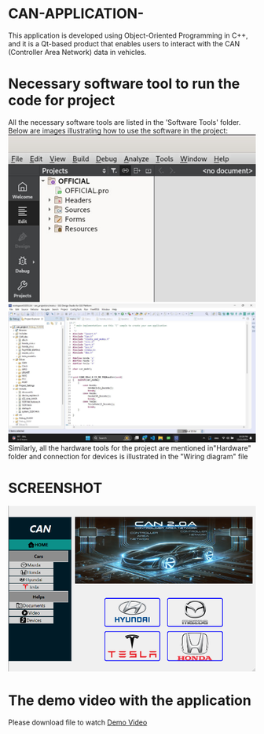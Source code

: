 # CAN-APPLICATION-
This application is developed using Object-Oriented Programming in C++, and it is a Qt-based product that enables users to interact with the CAN (Controller Area Network) data in vehicles.
# Necessary software tool to run the code for project
All the necessary software tools are listed in the 'Software Tools' folder. Below are images illustrating how to use the software in the project: 
![image alt](https://github.com/DpDat/CAN-APPLICATION-/blob/9a851d4b6a66133c7d4ebc05d341faea59e56183/Software%20Tools/folders%20in%20QT%20creator%20tool%20.jpg)
![image alt](https://github.com/DpDat/CAN-APPLICATION-/blob/c326b7bb7fe173f164b3db9c99179840d7297c3d/Software%20Tools/S32K144%20Configurration.png)
Similarly, all the hardware tools for the project are mentioned in"Hardware" folder and connection for devices is illustrated in the "Wiring diagram" file 
# SCREENSHOT 
![image alt](https://github.com/DpDat/CAN-APPLICATION-/blob/fa43b92d436ccf41f4cee493f339a01802a67ee6/QT_based%20Application/MainScreen.png)
# The demo video with the application 
Please download file to watch [Demo Video](https://github.com/DpDat/CAN-APPLICATION-/blob/55fc327ce3950081a9155835f016b4064b5ead0b/DemoVideo.mp4)
